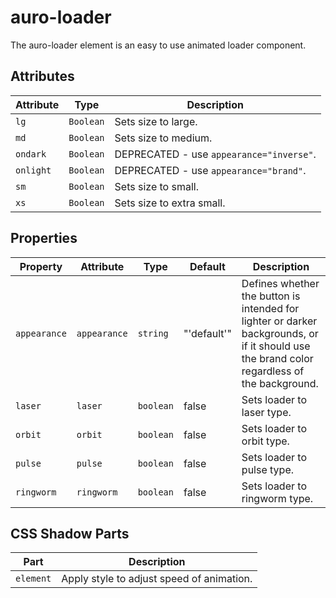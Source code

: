 # auro-loader

The auro-loader element is an easy to use animated loader component.

## Attributes

| Attribute | Type      | Description                              |
|-----------|-----------|------------------------------------------|
| `lg`      | `Boolean` | Sets size to large.                      |
| `md`      | `Boolean` | Sets size to medium.                     |
| `ondark`  | `Boolean` | DEPRECATED - use `appearance="inverse"`. |
| `onlight` | `Boolean` | DEPRECATED - use `appearance="brand"`.   |
| `sm`      | `Boolean` | Sets size to small.                      |
| `xs`      | `Boolean` | Sets size to extra small.                |

## Properties

| Property     | Attribute    | Type      | Default     | Description                                      |
|--------------|--------------|-----------|-------------|--------------------------------------------------|
| `appearance` | `appearance` | `string`  | "'default'" | Defines whether the button is intended for lighter or darker backgrounds, or if it should use the brand color regardless of the background. |
| `laser`      | `laser`      | `boolean` | false       | Sets loader to laser type.                       |
| `orbit`      | `orbit`      | `boolean` | false       | Sets loader to orbit type.                       |
| `pulse`      | `pulse`      | `boolean` | false       | Sets loader to pulse type.                       |
| `ringworm`   | `ringworm`   | `boolean` | false       | Sets loader to ringworm type.                    |

## CSS Shadow Parts

| Part      | Description                               |
|-----------|-------------------------------------------|
| `element` | Apply style to adjust speed of animation. |

